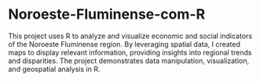 # Noroeste-Fluminense-com-R
This project uses R to analyze and visualize economic and social indicators of the Noroeste Fluminense region. By leveraging spatial data, I created maps to display relevant information, providing insights into regional trends and disparities. The project demonstrates data manipulation, visualization, and geospatial analysis in R.
